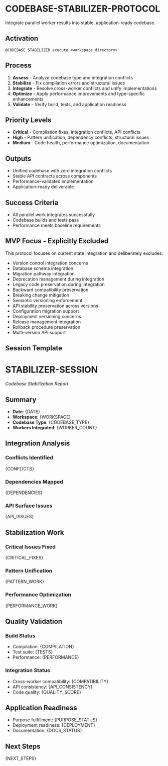 # CODEBASE-STABILIZER-PROTOCOL

Integrate parallel worker results into stable, application-ready codebase.

## Activation
```
@CODEBASE_STABILIZER execute <workspace_directory>
```

## Process
1. **Assess** - Analyze codebase type and integration conflicts
2. **Stabilize** - Fix compilation errors and structural issues
3. **Integrate** - Resolve cross-worker conflicts and unify implementations
4. **Optimize** - Apply performance improvements and type-specific enhancements
5. **Validate** - Verify build, tests, and application readiness

## Priority Levels
- **Critical** - Compilation fixes, integration conflicts, API conflicts
- **High** - Pattern unification, dependency conflicts, structural issues
- **Medium** - Code health, performance optimization, documentation

## Outputs
- Unified codebase with zero integration conflicts
- Stable API contracts across components
- Performance-validated implementation
- Application-ready deliverable

## Success Criteria
- All parallel work integrates successfully
- Codebase builds and tests pass
- Performance meets baseline requirements

## MVP Focus - Explicitly Excluded
This protocol focuses on current state integration and deliberately excludes:
- Version control integration concerns
- Database schema integration
- Migration pathway integration
- Deprecation management during integration
- Legacy code preservation during integration
- Backward compatibility preservation
- Breaking change mitigation
- Semantic versioning enforcement
- API stability preservation across versions
- Configuration migration support
- Deployment versioning concerns
- Release management integration
- Rollback procedure preservation
- Multi-version API support

## Session Template

# STABILIZER-SESSION

*Codebase Stabilization Report*

## Summary
- **Date**: {DATE}
- **Workspace**: {WORKSPACE}
- **Codebase Type**: {CODEBASE_TYPE}
- **Workers Integrated**: {WORKER_COUNT}

## Integration Analysis
### Conflicts Identified
{CONFLICTS}

### Dependencies Mapped
{DEPENDENCIES}

### API Surface Issues
{API_ISSUES}

## Stabilization Work
### Critical Issues Fixed
{CRITICAL_FIXES}

### Pattern Unification
{PATTERN_WORK}

### Performance Optimization
{PERFORMANCE_WORK}

## Quality Validation
### Build Status
- Compilation: {COMPILATION}
- Test suite: {TESTS}
- Performance: {PERFORMANCE}

### Integration Status
- Cross-worker compatibility: {COMPATIBILITY}
- API consistency: {API_CONSISTENCY}
- Code quality: {QUALITY_SCORE}

## Application Readiness
- Purpose fulfillment: {PURPOSE_STATUS}
- Deployment readiness: {DEPLOYMENT}
- Documentation: {DOCS_STATUS}

## Next Steps
{NEXT_STEPS}